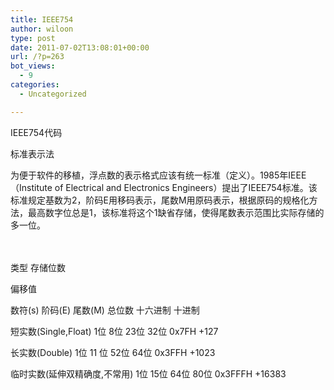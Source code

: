 ```yaml
---
title: IEEE754
author: wiloon
type: post
date: 2011-07-02T13:08:01+00:00
url: /?p=263
bot_views:
  - 9
categories:
  - Uncategorized

---
```

IEEE754代码
  
标准表示法
  
为便于软件的移植，浮点数的表示格式应该有统一标准（定义）。1985年IEEE（Institute of Electrical and Electronics Engineers）提出了IEEE754标准。该标准规定基数为2，阶码E用移码表示，尾数M用原码表示，根据原码的规格化方法，最高数字位总是1，该标准将这个1缺省存储，使得尾数表示范围比实际存储的多一位。

　
  
类型 存储位数

偏移值

数符(s) 阶码(E) 尾数(M) 总位数 十六进制 十进制
  
短实数(Single,Float) 1位 8位 23位 32位 0x7FH +127
  
长实数(Double) 1位 11 位 52位 64位 0x3FFH +1023
  
临时实数(延伸双精确度,不常用) 1位 15位 64位 80位 0x3FFFH +16383